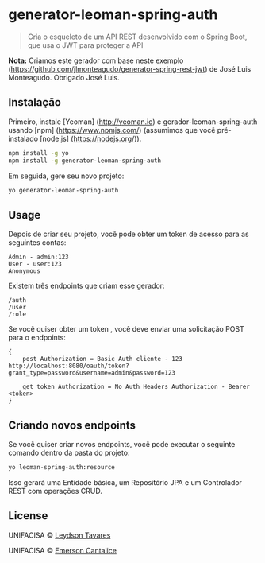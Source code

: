 # generator-leoman-spring-auth
>Cria o esqueleto de um API REST desenvolvido com o Spring Boot, que usa o JWT para proteger a API

**Nota:**  Criamos este gerador com base neste exemplo
(https://github.com/jlmonteagudo/generator-spring-rest-jwt) de José Luis Monteagudo. Obrigado José Luis.

## Instalação

Primeiro, instale [Yeoman] (http://yeoman.io) e gerador-leoman-spring-auth usando [npm] (https://www.npmjs.com/) (assumimos que você pré-instalado [node.js] (https://nodejs.org/)).

```bash
npm install -g yo
npm install -g generator-leoman-spring-auth
```

Em seguida, gere seu novo projeto:

```bash
yo generator-leoman-spring-auth
```

## Usage

Depois de criar seu projeto, você pode obter um token de acesso para as seguintes contas:

```
Admin - admin:123
User - user:123
Anonymous 
```

Existem três endpoints que criam esse gerador:
```
/auth 
/user 
/role 

```

Se você quiser obter um token , você deve enviar uma solicitação POST para o endpoints:
```
{
    post Authorization = Basic Auth cliente - 123 http://localhost:8080/oauth/token?grant_type=password&username=admin&password=123

    get token Authorization = No Auth Headers Authorization - Bearer <token>
}
```

## Criando novos endpoints

Se você quiser criar novos endpoints, você pode executar o seguinte comando dentro da pasta do projeto:

```bash
yo leoman-spring-auth:resource
```

Isso gerará uma Entidade básica, um Repositório JPA e um Controlador REST com operações CRUD.

## License

UNIFACISA © [Leydson Tavares](https://github.com/LeydsonTavares)

UNIFACISA © [Emerson Cantalice](https://github.com/emersoncantalice)
